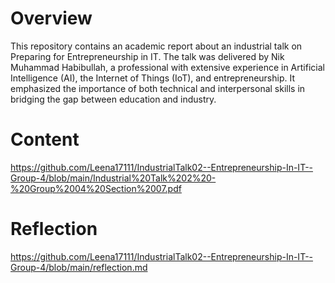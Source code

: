 # Overview
This repository contains an academic report about an industrial talk on Preparing for Entrepreneurship in IT. The talk was delivered by Nik Muhammad Habibullah, a professional with extensive experience in Artificial Intelligence (AI), the Internet of Things (IoT), and entrepreneurship. It emphasized the importance of both technical and interpersonal skills in bridging the gap between education and industry.
# Content 
https://github.com/Leena17111/IndustrialTalk02--Entrepreneurship-In-IT--Group-4/blob/main/Industrial%20Talk%202%20-%20Group%2004%20Section%2007.pdf
# Reflection
https://github.com/Leena17111/IndustrialTalk02--Entrepreneurship-In-IT--Group-4/blob/main/reflection.md
